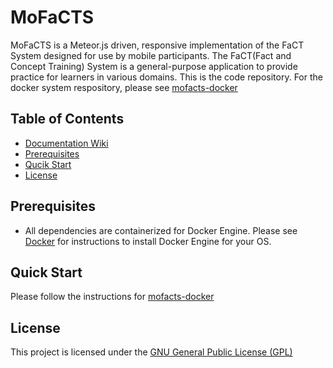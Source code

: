 # MoFaCTS 

MoFaCTS is a Meteor.js driven, responsive implementation of the FaCT System designed for use by mobile participants.  The FaCT(Fact and Concept Training) System is a general-purpose application to provide practice for learners in various domains. This is the code repository. For the docker system respository, please see [mofacts-docker](https://github.com/memphis-iis/mofacts-docker/tree/main)

## Table of Contents

- [Documentation Wiki](https://github.com/memphis-iis/mofacts-ies/wiki)
- [Prerequisites](#prerequisites)
- [Qucik Start](#quickstart)
- [License](#license)

## Prerequisites 
- All dependencies are containerized for Docker Engine. Please see [Docker](https://docs.docker.com/engine/install/) for instructions to install Docker Engine for your OS.

## Quick Start

Please follow the instructions for [mofacts-docker](https://github.com/memphis-iis/mofacts-docker/tree/main)

## License

This project is licensed under the [GNU General Public License (GPL)](https://www.gnu.org/licenses/gpl-3.0.en.html) 






